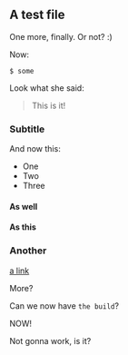 ## A test file

One more, finally. Or not? :)

Now:

```
$ some 
```

Look what she said:

> This is it!

### Subtitle

And now this:

- One
- Two
- Three


#### As well

#### As this

### Another

[a link](https://aws.com)

More?


Can we now have `the build`?

NOW!


Not gonna work, is it?

